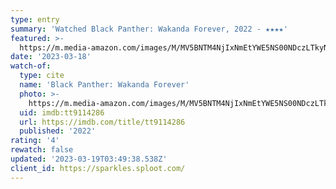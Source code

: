 ```yaml
---
type: entry
summary: 'Watched Black Panther: Wakanda Forever, 2022 - ★★★★'
featured: >-
  https://m.media-amazon.com/images/M/MV5BNTM4NjIxNmEtYWE5NS00NDczLTkyNWQtYThhNmQyZGQzMjM0XkEyXkFqcGdeQXVyODk4OTc3MTY@._V1_SX300.jpg
date: '2023-03-18'
watch-of:
  type: cite
  name: 'Black Panther: Wakanda Forever'
  photo: >-
    https://m.media-amazon.com/images/M/MV5BNTM4NjIxNmEtYWE5NS00NDczLTkyNWQtYThhNmQyZGQzMjM0XkEyXkFqcGdeQXVyODk4OTc3MTY@._V1_SX300.jpg
  uid: imdb:tt9114286
  url: https://imdb.com/title/tt9114286
  published: '2022'
rating: '4'
rewatch: false
updated: '2023-03-19T03:49:38.538Z'
client_id: https://sparkles.sploot.com/
---
```

